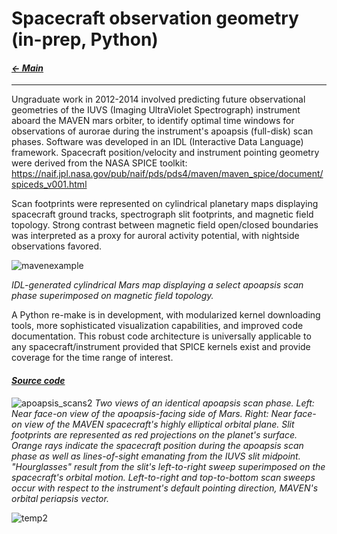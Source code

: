 # Spacecraft observation geometry (in-prep, Python)

#### _[&larr; Main](index.md)_

---

Ungraduate work in 2012-2014 involved predicting future observational geometries of the IUVS (Imaging UltraViolet Spectrograph) instrument aboard the MAVEN mars orbiter, to identify optimal time windows for observations of aurorae during the instrument's apoapsis (full-disk) scan phases. Software was developed in an IDL (Interactive Data Language) framework. 
Spacecraft position/velocity and instrument pointing geometry were derived from the NASA SPICE toolkit:
https://naif.jpl.nasa.gov/pub/naif/pds/pds4/maven/maven_spice/document/spiceds_v001.html

Scan footprints were represented on cylindrical planetary maps displaying spacecraft ground tracks, spectrograph slit footprints, and magnetic field topology. Strong contrast between magnetic field open/closed boundaries was interpreted as a proxy for auroral activity potential, with nightside observations favored.

![mavenexample](https://github.com/user-attachments/assets/fda03388-def1-4cd9-b068-cbdd80ea286e)

_IDL-generated cylindrical Mars map displaying a select apoapsis scan phase superimposed on magnetic field topology._

A Python re-make is in development, with modularized kernel downloading tools, more sophisticated visualization capabilities, and improved code documentation. This robust code architecture is universally applicable to any spacecraft/instrument provided that SPICE kernels exist and provide coverage for the time range of interest. 
#### _[Source code](maven1.py)_

![apoapsis_scans2](https://github.com/user-attachments/assets/14104b63-4a01-481d-9650-3505e6bacac2)
_Two views of an identical apoapsis scan phase. Left: Near face-on view of the apoapsis-facing side of Mars. Right: Near face-on view of the MAVEN spacecraft's highly elliptical orbital plane. Slit footprints are represented as red projections on the planet's surface. Orange rays indicate the spacecraft position during the apoapsis scan phase as well as lines-of-sight emanating from the IUVS slit midpoint. "Hourglasses" result from the slit's left-to-right sweep superimposed on the spacecraft's orbital motion. Left-to-right and top-to-bottom scan sweeps occur with respect to the instrument's default pointing direction, MAVEN's orbital periapsis vector._

![temp2](https://github.com/user-attachments/assets/2c7b3741-9790-4101-bde1-57017995da36)
